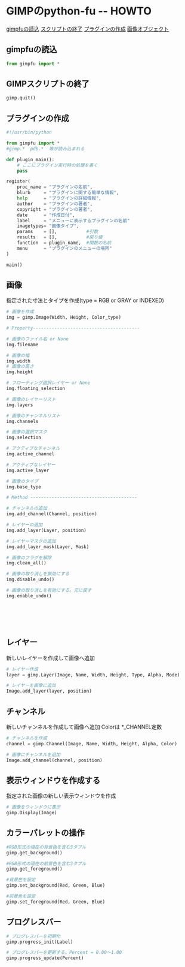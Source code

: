 # GIMPのpython-fu -- HOWTO


[gimpfuの読込](#gimpfuの読込)
[スクリプトの終了](#GIMPスクリプトの終了)
[プラグインの作成](#プラグインの作成)
[画像オブジェクト](#画像)


## gimpfuの読込
```python
from gimpfu import *
```

## GIMPスクリプトの終了
```python
gimp.quit()
```

## プラグインの作成
```python
#!/usr/bin/python

from gimpfu import *
#gimp.*  pdb.*  等が読み込まれる

def plugin_main():
    # ここにプラグイン実行時の処理を書く
    pass

register(
    proc_name = "プラグインの名前",
    blurb     = "プラグインに関する簡単な情報",
    help      = "プラグインの詳細情報",
    author    = "プラグインの著者",
    copyright = "プラグインの著者",
    date      = "作成日付",
    label     = "メニューに表示するプラグインの名前"
    imagetypes= "画像タイプ",
    params    = [],           #引数
    results   = [],           #戻り値
    function  = plugin_name,  #関数の名前
    menu      = "プラグインのメニューの場所"
)

main()

```

## 画像
指定された寸法とタイプを作成(type = RGB or GRAY or INDEXED)
```python
# 画像を作成
img = gimp.Image(Width, Height, Color_type)

# Property----------------------------------------

# 画像のファイル名 or None
img.filename

# 画像の幅
img.width
# 画像の高さ
img.height

# フローティング選択レイヤー or None
img.floating_selection

# 画像のレイヤーリスト
img.layers

# 画像のチャンネルリスト
img.channels

# 画像の選択マスク
img.selection

# アクティブなチャンネル
img.active_channel

# アクティブなレイヤー
img.active_layer

# 画像のタイプ
img.base_type

# Method ----------------------------------------

# チャンネルの追加
img.add_channel(Channel, position)

# レイヤーの追加
img.add_layer(Layer, position)

# レイヤーマスクの追加
img.add_layer_mask(Layer, Mask)

# 画像のフラグを解除
img.clean_all()

# 画像の取り消しを無効にする
img.disable_undo()

# 画像の取り消しを有効にする。元に戻す
img.enable_undo()







```
## レイヤー
新しいレイヤーを作成して画像へ追加
```python
# レイヤー作成
layer = gimp.Layer(Image, Name, Width, Height, Type, Alpha, Mode)

# レイヤーを画像に追加
Image.add_layer(layer, position)
```

## チャンネル
新しいチャンネルを作成して画像へ追加
Colorは *_CHANNEL定数
```python
# チャンネルを作成
channel = gimp.Channel(Image, Name, Width, Height, Alpha, Color)

# 画像にチャンネルを追加
Image.add_channel(channel, position)
```

## 表示ウィンドウを作成する
指定された画像の新しい表示ウィンドウを作成
```python
# 画像をウィンドウに表示
gimp.Display(Image)
```

## カラーパレットの操作
```python
#RGB形式の現在の背景色を含む3タプル
gimp.get_background()

#RGB形式の現在の前景色を含む3タプル
gimp.get_foreground()

#背景色を設定
gimp.set_background(Red, Green, Blue)

#前景色を設定
gimp.set_foreground(Red, Green, Blue)
```

## プログレスバー
```python
# プログレスバーを初期化
gimp.progress_init(Label)

# プログレスバーを更新する。Percent = 0.00～1.00
gimp.progress_update(Percent)
```